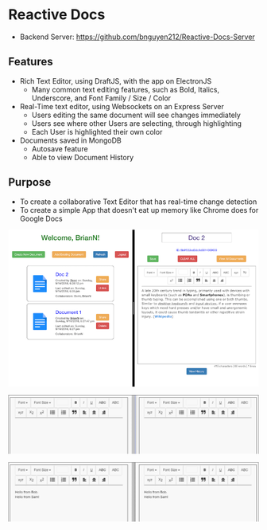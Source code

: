 # Reactive Docs

- Backend Server: https://github.com/bnguyen212/Reactive-Docs-Server

## Features
- Rich Text Editor, using DraftJS, with the app on ElectronJS
  - Many common text editing features, such as Bold, Italics, Underscore, and Font Family / Size / Color
- Real-Time text editor, using Websockets on an Express Server
  - Users editing the same document will see changes immediately
  - Users see where other Users are selecting, through highlighting
  - Each User is highlighted their own color
- Documents saved in MongoDB
  - Autosave feature
  - Able to view Document History

## Purpose
- To create a collaborative Text Editor that has real-time change detection
- To create a simple App that doesn't eat up memory like Chrome does for Google Docs

![Overall App](img/ReactiveDocsExample.png)

![Live Collaboration Example 1](img/collaborative1.gif)

![Live Collaboration Example 2](img/collaborative2.gif)